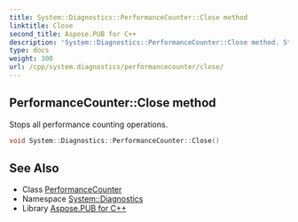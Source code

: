 ```yaml
---
title: System::Diagnostics::PerformanceCounter::Close method
linktitle: Close
second_title: Aspose.PUB for C++
description: 'System::Diagnostics::PerformanceCounter::Close method. Stops all performance counting operations in C++.'
type: docs
weight: 300
url: /cpp/system.diagnostics/performancecounter/close/
---
```

## PerformanceCounter::Close method


Stops all performance counting operations.

```cpp
void System::Diagnostics::PerformanceCounter::Close()
```

## See Also

* Class [PerformanceCounter](../)
* Namespace [System::Diagnostics](../../)
* Library [Aspose.PUB for C++](../../../)
